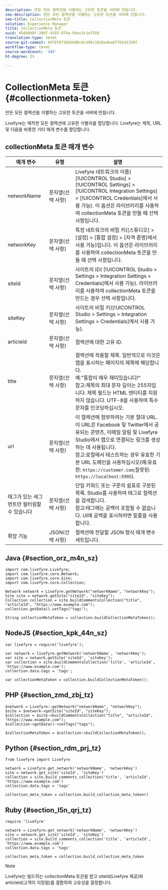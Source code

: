 ```yaml
---
description: 만든 모든 컬렉션을 식별하는 고유한 토큰을 서버에 만듭니다.
seo-description: 만든 모든 컬렉션을 식별하는 고유한 토큰을 서버에 만듭니다.
seo-title: CollectionMeta 토큰
solution: Experience Manager
title: CollectionMeta 토큰
uuid: d5db0b0f-2807-4392-874a-94ac3c1e7550
translation-type: tm+mt
source-git-commit: 6978f0f36b5698c9c599c1828edea67703423397
workflow-type: tm+mt
source-wordcount: '345'
ht-degree: 2%

---
```



# CollectionMeta 토큰{#collectionmeta-token}

만든 모든 컬렉션을 식별하는 고유한 토큰을 서버에 만듭니다.

Livefyre는 제작한 모든 컬렉션에 고유한 식별자를 할당합니다. Livefyre는 제목, URL 및 다음을 비롯한 기타 매개 변수를 할당합니다.

## collectionMeta 토큰 매개 변수

| 매개 변수 | 유형 | 설명 |
|--- |--- |--- |
| networkName | 문자열(선택 사항) | Livefyre 네트워크의 이름( [!UICONTROL Studio] > [!UICONTROL Settings] > [!UICONTROL Integration Settings] > [!UICONTROL Credentials]에서 사용 가능). 이 옵션은 라이브러리를 사용하여 collectionMeta 토큰을 만들 때 선택 사항입니다. |
| networkKey | 문자열(선택 사항) | 특정 네트워크의 비밀 키([스튜디오] > [설정] > [통합 설정] > [자격 증명]에서 사용 가능)입니다. 이 옵션은 라이브러리를 사용하여 collectionMeta 토큰을 만들 때 선택 사항입니다. |
| siteId | 문자열(선택 사항) | 사이트의 ID( [!UICONTROL Studio > Settings > Integration Settings > Credentials]에서 사용 가능). 라이브러리를 사용하여 collectionMeta 토큰을 만드는 경우 선택 사항입니다. |
| siteKey | 문자열(선택 사항) | 사이트의 비밀 키([!UICONTROL Studio > Settings > Integration Settings > Credentials]에서 사용 가능). |
| articleId | 문자열(선택 사항) | 컬렉션에 대한 고유 ID. |
| title | 문자열(선택 사항) | 컬렉션에 적용할 제목. 일반적으로 이것은 앱을 표시하는 페이지의 제목에 해당합니다. <br>예:&quot;통합이 매우 재미있습니다!&quot; <br>참고:제목의 최대 문자 길이는 255자입니다. 제목 필드는 HTML 엔티티를 지원하지 않습니다. UTF-8을 사용하여 특수 문자를 인코딩하십시오. |
| url | 문자열(선택 사항) | 이 컬렉션에 첨부하려는 기본 절대 URL. 이 URL은 Facebook 및 Twitter에서 공유되는 콘텐츠, 이메일 알림 및 Livefyre Studio에서 앱으로 연결되는 링크를 생성하는 데 사용됩니다. <br>참고:로컬에서 테스트하는 경우 유효한 기본 URL 도메인을 사용하십시오(예:유효한: `https://customer.com`;잘못된: `https://localhost:5995`). |
| 태그가 있는 세그먼트만 필터링할 수 있습니다 | 문자열(선택 사항) | 단일 키워드 또는 구문의 쉼표로 구분된 목록. Studio를 사용하여 태그로 컬렉션을 검색합니다.  </br>참고:태그에는 공백이 포함될 수 없습니다. UI에 공백을 표시하려면 밑줄을 사용합니다. |
| 확장 기능 | JSON(선택 사항) | 컬렉션에 전달할 JSON 형식 매개 변수 세트입니다. |

## Java {#section_orz_m4n_sz}

```
import com.livefyre.Livefyre; 
import com.livefyre.core.Network; 
import com.livefyre.core.Site; 
import com.livefyre.core.Collection; 
  
Network network = Livefyre.getNetwork("networkName", "networkKey"); 
Site site = network.getSite("siteId", "siteKey"); 
Collection collection = site.buildCommentsCollection("title", "articleId", "https://www.example.com"); 
collection.getData().setTags("tags"); 
  
String collectionMetaToken = collection.buildCollectionMetaToken();
```

## NodeJS {#section_kpk_44n_sz}

```
var livefyre = require('livefyre'); 
  
var network = livefyre.getNetwork('networkName', 'networkKey'); 
var site = network.getSite('siteId', 'siteKey'); 
var collection = site.buildCommentsCollection('title', 'articleId', 'https://www.example.com'); 
collection.data.tags = 'tags'; 
  
var collectionMetaToken = collection.buildCollectionMetaToken(); 
```

## PHP {#section_zmd_zbj_tz}

```
$network = Livefyre::getNetwork("networkName", "networkKey"); 
$site = $network->getSite("siteId", "siteKey"); 
$collection = $site->buildCommentsCollection("title", "articleId", "https://www.example.com"); 
$collection->getData()->setTags("tags"); 
  
$collectionMetaToken = $collection->buildCollectionMetaToken();
```

## Python {#section_rdm_prj_tz}

```
from livefyre import Livefyre 
  
network = Livefyre.get_network('networkName', 'networkKey') 
site = network.get_site('siteId', 'siteKey') 
collection = site.build_comments_collection('title', 'articleId', 'https://www.example.com') 
collection.data.tags = 'tags' 
  
collection_meta_token = collection.build_collection_meta_token()
```

## Ruby {#section_l5n_qrj_tz}

```
require 'livefyre' 
  
network = Livefyre.get_network('networkName', 'networkKey') 
site = network.get_site('siteId', 'siteKey') 
collection = site.build_comments_collection('title', 'articleId', 'https://www.example.com') 
collection.data.tags = 'tags' 
  
collection_meta_token = collection.build_collection_meta_token 
```

>[!NOTE]
>
>Livefyre는 빌드하는 collectionMeta 토큰을 받고 siteId(Livefyre 제공)와 articleId(고객이 지정됨)를 결합하여 고유성을 결정합니다.
